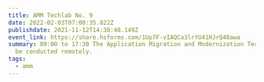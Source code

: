 ```yaml
---
title: AMM Techlab No. 9
date: 2022-02-03T07:00:35.822Z
publishdate: 2021-11-12T14:38:48.149Z
event_link: https://share.hsforms.com/1Up7F-vIAQCa3lrYU41HJrQ48awa
summary: 09:00 to 17:30 The Application Migration and Modernization Techlab will
  be conducted remotely.
tags:
  - amm
---
```


